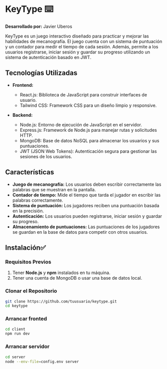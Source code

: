 # KeyType ⌨️

**Desarrollado por:** Javier Uberos

KeyType es un juego interactivo diseñado para practicar y mejorar las habilidades de mecanografía. 
El juego cuenta con un sistema de puntuación y un contador para medir el tiempo de cada sesión. 
Además, permite a los usuarios registrarse, iniciar sesión y guardar su progreso utilizando un sistema de autenticación basado en JWT.

## Tecnologías Utilizadas

- **Frontend:**
  - React.js: Biblioteca de JavaScript para construir interfaces de usuario.
  - Tailwind CSS: Framework CSS para un diseño limpio y responsive.

- **Backend:**
  - Node.js: Entorno de ejecución de JavaScript en el servidor.
  - Express.js: Framework de Node.js para manejar rutas y solicitudes HTTP.
  - MongoDB: Base de datos NoSQL para almacenar los usuarios y sus puntuaciones.
  - JWT (JSON Web Tokens): Autenticación segura para gestionar las sesiones de los usuarios.

## Características

- **Juego de mecanografía:** Los usuarios deben escribir correctamente las palabras que se muestran en la pantalla.
- **Contador de tiempo:** Mide el tiempo que tarda el jugador en escribir las palabras correctamente.
- **Sistema de puntuación:** Los jugadores reciben una puntuación basada en la precisión.
- **Autenticación:** Los usuarios pueden registrarse, iniciar sesión y guardar su progreso.
- **Almacenamiento de puntuaciones:** Las puntuaciones de los jugadores se guardan en la base de datos para competir con otros usuarios.

## Instalación✅

### Requisitos Previos

1. Tener **Node.js** y **npm** instalados en tu máquina.
2. Tener una cuenta de MongoDB o usar una base de datos local.

### Clonar el Repositorio

```bash
git clone https://github.com/tuusuario/keytype.git
cd keytype
```
### Arrancar fronted
```bash
cd client
npm run dev
```
### Arrancar servidor
```bash
cd server
node --env-file=config.env server
```
